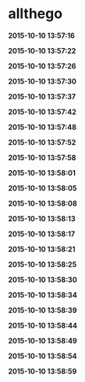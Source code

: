 # allthego
**2015-10-10 13:57:16**

**2015-10-10 13:57:22**

**2015-10-10 13:57:26**

**2015-10-10 13:57:30**

**2015-10-10 13:57:37**

**2015-10-10 13:57:42**

**2015-10-10 13:57:48**

**2015-10-10 13:57:52**

**2015-10-10 13:57:58**

**2015-10-10 13:58:01**

**2015-10-10 13:58:05**

**2015-10-10 13:58:08**

**2015-10-10 13:58:13**

**2015-10-10 13:58:17**

**2015-10-10 13:58:21**

**2015-10-10 13:58:25**

**2015-10-10 13:58:30**

**2015-10-10 13:58:34**

**2015-10-10 13:58:39**

**2015-10-10 13:58:44**

**2015-10-10 13:58:49**

**2015-10-10 13:58:54**

**2015-10-10 13:58:59**

